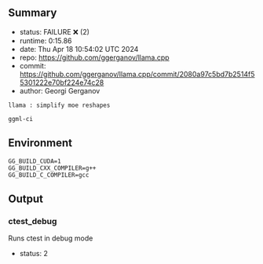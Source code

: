 ## Summary

- status:  FAILURE ❌ (2)
- runtime: 0:15.86
- date:    Thu Apr 18 10:54:02 UTC 2024
- repo:    https://github.com/ggerganov/llama.cpp
- commit:  https://github.com/ggerganov/llama.cpp/commit/2080a97c5bd7b2514f55301222e70bf224e74c28
- author:  Georgi Gerganov
```
llama : simplify moe reshapes

ggml-ci
```

## Environment

```
GG_BUILD_CUDA=1
GG_BUILD_CXX_COMPILER=g++
GG_BUILD_C_COMPILER=gcc
```

## Output

### ctest_debug

Runs ctest in debug mode
- status: 2
```

```

